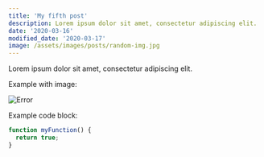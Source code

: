 ```yaml
---
title: 'My fifth post'
description: Lorem ipsum dolor sit amet, consectetur adipiscing elit.
date: '2020-03-16'
modified_date: '2020-03-17'
image: /assets/images/posts/random-img.jpg
---
```


Lorem ipsum dolor sit amet, consectetur adipiscing elit.

Example with image:

![Error](/assets/images/posts/error.png)

Example code block:

```js
function myFunction() {
  return true;
}
```
